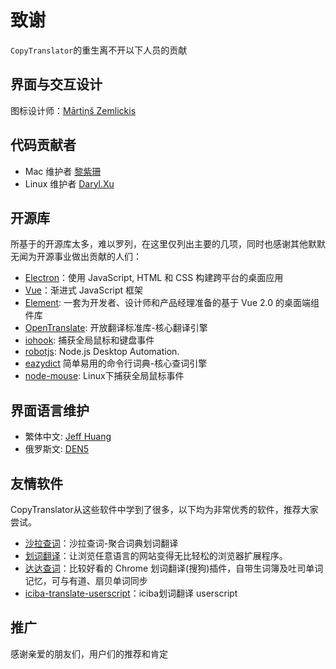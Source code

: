 # 致谢

`CopyTranslator`的重生离不开以下人员的贡献

## 界面与交互设计

图标设计师：[Mārtiņš Zemlickis](http://mzemlickis.lv/)

## 代码贡献者
- Mac 维护者 [黎紫珊](https://github.com/Sandural)
- Linux 维护者 [Daryl.Xu](https://github.com/ziqiangxu)

## 开源库
所基于的开源库太多，难以罗列，在这里仅列出主要的几项，同时也感谢其他默默无闻为开源事业做出贡献的人们：
- [Electron](https://electronjs.org)：使用 JavaScript, HTML 和 CSS 构建跨平台的桌面应用
- [Vue](http://vuejs.org)：渐进式 JavaScript 框架
- [Element](http://element-cn.eleme.io/#/zh-CN): 一套为开发者、设计师和产品经理准备的基于 Vue 2.0 的桌面端组件库
- [OpenTranslate](https://github.com/OpenTranslate/OpenTranslate): 开放翻译标准库-核心翻译引擎
- [iohook](https://github.com/wilix-team/iohook): 捕获全局鼠标和键盘事件
- [robotjs](https://github.com/octalmage/robotjs): Node.js Desktop Automation.
- [eazydict](https://github.com/keenwon/eazydict) 简单易用的命令行词典-核心查词引擎
- [node-mouse](https://github.com/irontec/node-mouse): Linux下捕获全局鼠标事件

## 界面语言维护

- 繁体中文: [Jeff Huang](https://github.com/s8321414)
- 俄罗斯文: [DEN5](https://www.facebook.com/profile.php?id=100028728105222)

## 友情软件
CopyTranslator从这些软件中学到了很多，以下均为非常优秀的软件，推荐大家尝试。
- [沙拉查词](https://github.com/crimx/ext-saladict)：沙拉查词-聚合词典划词翻译
- [划词翻译](https://github.com/Selection-Translator/crx-selection-translate)：让浏览任意语言的网站变得无比轻松的浏览器扩展程序。
- [达达查词](https://github.com/waynecz/dadda-translate-crx)：比较好看的 Chrome 划词翻译(搜狗)插件，自带生词簿及吐司单词记忆，可与有道、扇贝单词同步 
- [iciba-translate-userscript](https://github.com/Firefox-Pro-Coding/iciba-translate-userscript)：iciba划词翻译 userscript

## 推广

感谢亲爱的朋友们，用户们的推荐和肯定